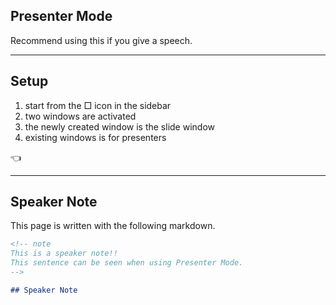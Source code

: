 <!-- sectionTitle: Presenter Mode -->

## Presenter Mode

Recommend using this if you give a speech.

---

## Setup

1. start from the □ icon in the sidebar
2. two windows are activated
3. the newly created window is the slide window
4. existing windows is for presenters

<span class="hand">👈</span>

---

<!-- note
This is a speaker note!!
This sentence can be seen when using Presenter Mode.
-->

## Speaker Note

This page is written with the following markdown.

```md
<!-- note
This is a speaker note!!
This sentence can be seen when using Presenter Mode.
-->

## Speaker Note
```
